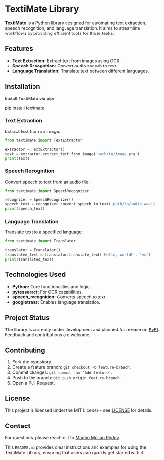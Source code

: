 # TextiMate Library

**TextiMate** is a Python library designed for automating text extraction, speech recognition, and language translation. It aims to streamline workflows by providing efficient tools for these tasks.

## Features
- **Text Extraction:** Extract text from images using OCR.
- **Speech Recognition:** Convert audio speech to text.
- **Language Translation:** Translate text between different languages.

## Installation

Install TextiMate via pip:


pip install textimate


### Text Extraction

Extract text from an image:

```python
from textimate import TextExtractor

extractor = TextExtractor()
text = extractor.extract_text_from_image('path/to/image.png')
print(text)
```

### Speech Recognition

Convert speech to text from an audio file:

```python
from textimate import SpeechRecognizer

recognizer = SpeechRecognizer()
speech_text = recognizer.convert_speech_to_text('path/to/audio.wav')
print(speech_text)
```

### Language Translation

Translate text to a specified language:

```python
from textimate import Translator

translator = Translator()
translated_text = translator.translate_text('Hello, world!', 'es')
print(translated_text)
```


## Technologies Used
- **Python:** Core functionalities and logic.
- **pytesseract:** For OCR capabilities.
- **speech_recognition:** Converts speech to text.
- **googletrans:** Enables language translation.

## Project Status
The library is currently under development and planned for release on [PyPI](https://pypi.org/). Feedback and contributions are welcome.

## Contributing
1. Fork the repository.
2. Create a feature branch: `git checkout -b feature-branch`.
3. Commit changes: `git commit -am 'Add feature'`.
4. Push to the branch: `git push origin feature-branch`.
5. Open a Pull Request.

## License
This project is licensed under the MIT License - see [LICENSE](LICENSE) for details.

## Contact
For questions, please reach out to [Madhu Mohan Reddy](mailto:yeddulamadhu6@gmail.com).


This `README.md` provides clear instructions and examples for using the TextiMate Library, ensuring that users can quickly get started with it.
